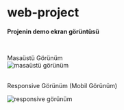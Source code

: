 # web-project



**Projenin demo ekran görüntüsü**

<br/>

Masaüstü Görünüm
<br/>
![masaüstü görünüm](https://media3.giphy.com/media/MFpZCpKN4oBLStneG9/giphy.gif)



<br/>
Responsive Görünüm (Mobil Görünüm)
<br/>

![responsive görünüm](https://media3.giphy.com/media/217LAPvcgv1AYDDR78/giphy.webp)
